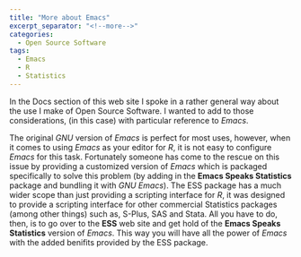 ```yaml
---
title: "More about Emacs"
excerpt_separator: "<!--more-->"
categories:
  - Open Source Software
tags:
  - Emacs
  - R
  - Statistics
---
```

In the Docs section of this web site I spoke in a rather general
way about the use I make of Open Source Software. 
I wanted to add to those considerations, (in this case) with
particular reference to *Emacs*. 

<!--more-->

The original *GNU* version of *Emacs* is perfect for most uses,
however, when it comes to using *Emacs* as your editor for *R*, it is
not easy to configure *Emacs* for this task. Fortunately someone has
come to the rescue on this issue by providing a customized version of
*Emacs* which is packaged specifically to solve this problem (by
adding in the **Emacs Speaks Statistics** package and bundling it with
*GNU Emacs*). The ESS package has a much wider scope than just
providing a scripting interface for *R*, it was designed to provide a
scripting interface for other commercial Statistics packages (among other
things) such as, S-Plus, SAS and Stata.
All you have to do, then, is to go over to the **ESS** web site
and get hold of the **Emacs Speaks Statistics** version of *Emacs*.
This way you will have all the power of *Emacs* with the added
benifits provided by the ESS package.




